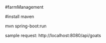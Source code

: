 #farmManagement

#install maven

mvn spring-boot:run

sample request:
http://localhost:8080/api/goats